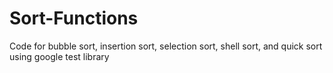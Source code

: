 # Sort-Functions
Code for bubble sort, insertion sort, selection sort, shell sort, and quick sort using google test library
